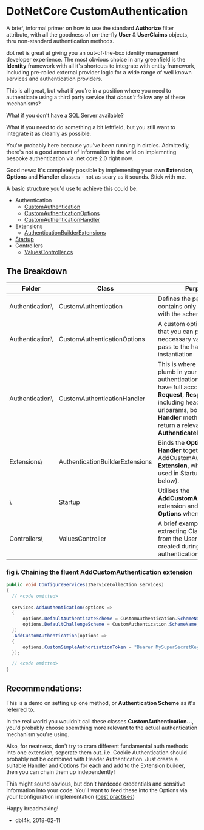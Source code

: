 # DotNetCore CustomAuthentication

A brief, informal primer on how to use the standard **Authorize** filter attribute, with all the goodness of on-the-fly **User** & **UserClaims** objects, thru non-standard authentication methods.

dot net is great at giving you an out-of-the-box identity management developer experience. 
The most obvious choice in any greenfield is the **Identity** framework with all it's shortcuts to integrate 
with entity framework, including pre-rolled external provider logic for a wide range of well known services and authentication providers.

This is all great, but what if you're in a position where you need to authenticate using a third party service that *doesn't* follow any of these mechanisms? 

What if you don't have a SQL Server available? 

What if you need to do something a bit leftfield, but you still want to integrate it as cleanly as possible.

You're probably here because you've been running in circles. Admittedly, there's not a good amount of information in the wild on implemnting bespoke authentication via .net core 2.0 right now.

Good news: It's completely possible by implementing your own **Extension**, **Options** and **Handler** classes - not as scary as it sounds. Stick with me.

A basic structure you'd use to achieve this could be:

* Authentication 
  * [CustomAuthentication](https://github.com/dbl4k/DotNetCoreCustomAuthentication/blob/master/DotNetCoreCustomAuthentication/Authentication/CustomAuthentication.cs)
  * [CustomAuthenticationOptions](https://github.com/dbl4k/DotNetCoreCustomAuthentication/blob/master/DotNetCoreCustomAuthentication/Authentication/CustomAuthenticationOptions.cs)
  * [CustomAuthenticationHandler](https://github.com/dbl4k/DotNetCoreCustomAuthentication/blob/master/DotNetCoreCustomAuthentication/Authentication/CustomAuthenticationHandler.cs)
* Extensions
  * [AuthenticationBuilderExtensions](https://github.com/dbl4k/DotNetCoreCustomAuthentication/blob/master/DotNetCoreCustomAuthentication/Extensions/AuthenticationBuilderExtensions.cs)
* [Startup](https://github.com/dbl4k/DotNetCoreCustomAuthentication/blob/master/DotNetCoreCustomAuthentication/Startup.cs)
* Controllers
  * [ValuesController.cs](https://github.com/dbl4k/DotNetCoreCustomAuthentication/blob/master/DotNetCoreCustomAuthentication/Controllers/ValuesController.cs)
## The Breakdown

Folder          | Class                           | Purpose
---             | ---                             | ---
Authentication\ | CustomAuthentication            | Defines the partial class, contains only a constant with the scheme name.
Authentication\ | CustomAuthenticationOptions     | A custom options object that you can populate with neccessary values and pass to the handler during instantiation
Authentication\ | CustomAuthenticationHandler     | This is where you can plumb in your custom authentication logic, you have full acccess to the **Request**, **Response** including headers, cookies, urlparams, body etc.. The **Handler** method must return a relevant **AuthenticateResult**.
Extensions\     | AuthenticationBuilderExtensions | Binds the **Options** and **Handler** together into an AddCustomAuthentication **Extension**, which will be used in Startup (see fig i. below).
\               | Startup                         | Utilises the **AddCustomAuthentication** extension and passes it the **Options** when needed.
Controllers\    | ValuesController                | A brief example of extracting Claims values from the User object we created during authentication.

### fig i. Chaining the fluent **AddCustomAuthentication** extension
```csharp
public void ConfigureServices(IServiceCollection services)
{
  // <code omitted>
 
  services.AddAuthentication(options =>
  {
      options.DefaultAuthenticateScheme = CustomAuthentication.SchemeName;
      options.DefaultChallengeScheme = CustomAuthentication.SchemeName;
  })
  .AddCustomAuthentication(options =>
  {
      options.CustomSimpleAuthorizationToken = "Bearer MySuperSecretKey";
  });

  // <code omitted>
}
```

## Recommendations: 

This is a demo on setting up one method, or **Authentication Scheme** as it's referred to. 

In the real world you wouldn't call these classes **CustomAuthentication...**, you'd probably choose soemthing more relevant to the actual authentication mechanism you're using.

Also, for neatness, don't try to cram different fundamental auth methods into one extension, seperate them out. i.e. Cookie Authentication should probably not be combined with Header Authentication. Just create a suitable Handler and Options for each and add to the Extension builder, then you can chain them up independently!


This might sound obvious, but don't hardcode credentials and sensitive information into your code. You'll want to feed these into the Options via your Iconfiguration implementation ([best practises](https://docs.microsoft.com/en-us/aspnet/core/security/app-secrets?tabs=visual-studio))

Happy breadmaking!

- dbl4k, 2018-02-11
